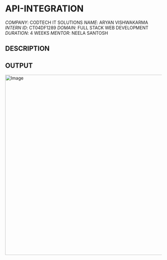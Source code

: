 # API-INTEGRATION

*COMPANY*: CODTECH IT SOLUTIONS
*NAME*: ARYAN VISHWAKARMA
*INTERN ID*: CT04DF1289
*DOMAIN*: FULL STACK WEB DEVELOPMENT
*DURATION*: 4 WEEKS
*MENTOR*: NEELA SANTOSH

## DESCRIPTION 

## OUTPUT 

<img width="1366" height="580" alt="Image" src="https://github.com/user-attachments/assets/ed67af7b-5bd7-4fbf-8e54-f3c1fd3ce279" />
